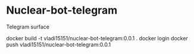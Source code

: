 # Nuclear-bot-telegram
Telegram surface

docker build -t vladi15151/nuclear-bot-telegram:0.0.1 .
docker login
docker push vladi15151/nuclear-bot-telegram:0.0.1